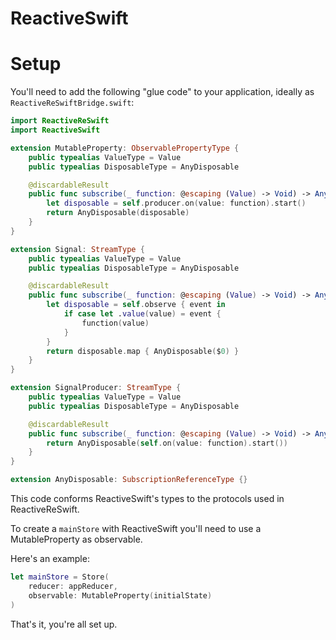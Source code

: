 # ReactiveSwift

# Setup

You'll need to add the following "glue code" to your application, ideally as `ReactiveReSwiftBridge.swift`:

```swift
import ReactiveReSwift
import ReactiveSwift

extension MutableProperty: ObservablePropertyType {
    public typealias ValueType = Value
    public typealias DisposableType = AnyDisposable

    @discardableResult
    public func subscribe(_ function: @escaping (Value) -> Void) -> AnyDisposable? {
        let disposable = self.producer.on(value: function).start()
        return AnyDisposable(disposable)
    }
}

extension Signal: StreamType {
    public typealias ValueType = Value
    public typealias DisposableType = AnyDisposable

    @discardableResult
    public func subscribe(_ function: @escaping (Value) -> Void) -> AnyDisposable? {
        let disposable = self.observe { event in
            if case let .value(value) = event {
                function(value)
            }
        }
        return disposable.map { AnyDisposable($0) }
    }
}

extension SignalProducer: StreamType {
    public typealias ValueType = Value
    public typealias DisposableType = AnyDisposable

    @discardableResult
    public func subscribe(_ function: @escaping (Value) -> Void) -> AnyDisposable? {
        return AnyDisposable(self.on(value: function).start())
    }
}

extension AnyDisposable: SubscriptionReferenceType {}
```

This code conforms ReactiveSwift's types to the protocols used in ReactiveReSwift.

To create a `mainStore` with ReactiveSwift you'll need to use a MutableProperty as observable.

Here's an example:
```swift
let mainStore = Store(
    reducer: appReducer,
    observable: MutableProperty(initialState)
)
```

That's it, you're all set up.
